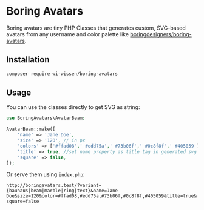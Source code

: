 # Boring Avatars

Boring avatars are tiny PHP Classes that generates custom, SVG-based avatars from any username and color palette like [boringdesigners/boring-avatars](https://github.com/boringdesigners/boring-avatars).

## Installation

```bash
composer require wi-wissen/boring-avatars
```

## Usage

You can use the classes directly to get SVG as string:

```php
use BoringAvatars\AvatarBeam;

AvatarBeam::make([
    'name' => 'Jane Doe',
    'size' => '120', // in px
    'colors' => ['#ffad08',' #edd75a',' #73b06f',' #0c8f8f',' #405059'],
    'title' => true, //set name property as title tag in generated svg
    'square' => false,
]);
```

Or serve them using `index.php`:

`http://boringavatars.test/?variant={bauhaus|beam|marble|ring|text}&name=Jane Doe&size=120&color=#ffad08,#edd75a,#73b06f,#0c8f8f,#405059&title=true&square=false`


